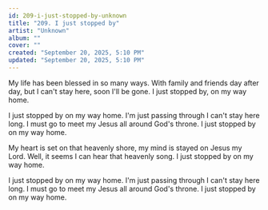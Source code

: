 ```yaml
---
id: 209-i-just-stopped-by-unknown
title: "209. I just stopped by"
artist: "Unknown"
album: ""
cover: ""
created: "September 20, 2025, 5:10 PM"
updated: "September 20, 2025, 5:10 PM"
---
```


My life has been blessed in so many ways. With family and friends day after day, but I can't stay here, soon I'll be gone. I just stopped by, on my way home. 

I just stopped by on my way home. I'm just passing through I can't stay here long. I must go to meet my Jesus all around God's throne. I just stopped by on my way home.

My heart is set on that heavenly shore, my mind is stayed on Jesus my Lord. Well, it seems I can hear that heavenly song. I just stopped by on my way home. 

I just stopped by on my way home. I'm just passing through I can't stay here long. I must go to meet my Jesus all around God's throne. I just stopped by on my way home.